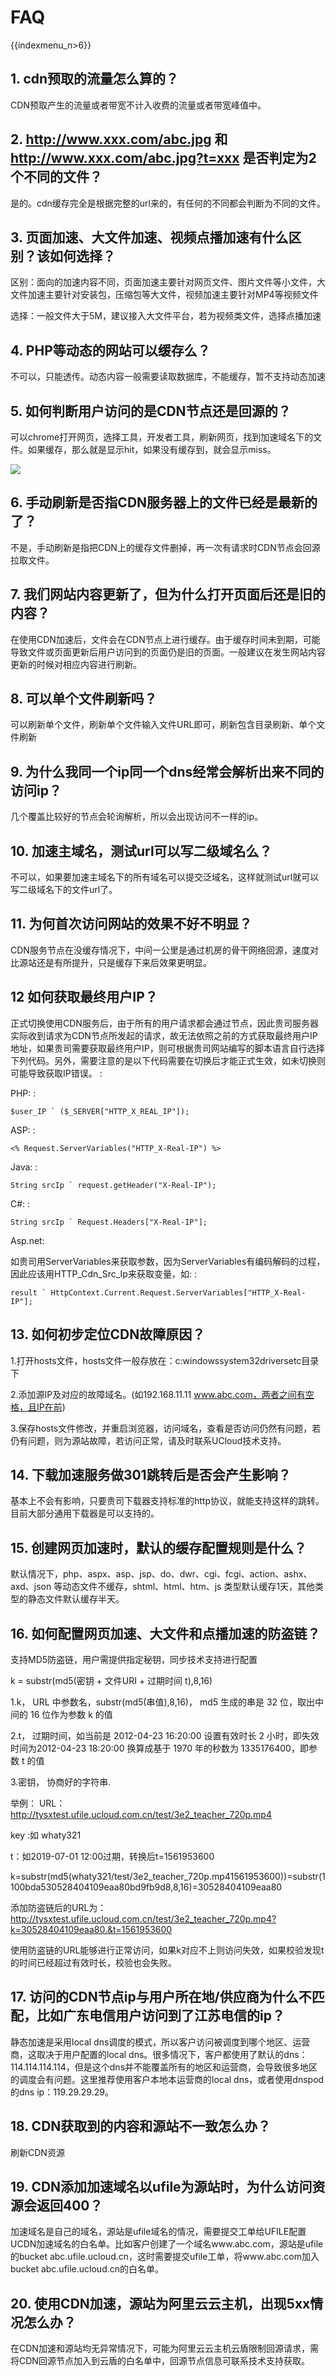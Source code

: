 # FAQ

{{indexmenu_n>6}}

## 1\. cdn预取的流量怎么算的？

CDN预取产生的流量或者带宽不计入收费的流量或者带宽峰值中。

## 2\. <http://www.xxx.com/abc.jpg> 和 <http://www.xxx.com/abc.jpg?t=xxx> 是否判定为2个不同的文件？

是的。cdn缓存完全是根据完整的url来的，有任何的不同都会判断为不同的文件。

## 3\. 页面加速、大文件加速、视频点播加速有什么区别？该如何选择？

区别：面向的加速内容不同，页面加速主要针对网页文件、图片文件等小文件，大文件加速主要针对安装包，压缩包等大文件，视频加速主要针对MP4等视频文件

选择：一般文件大于5M，建议接入大文件平台，若为视频类文件，选择点播加速

## 4\. PHP等动态的网站可以缓存么？

不可以，只能透传。动态内容一般需要读取数据库，不能缓存，暂不支持动态加速

## 5\. 如何判断用户访问的是CDN节点还是回源的？

可以chrome打开网页，选择工具，开发者工具，刷新网页，找到加速域名下的文件。如果缓存，那么就是显示hit，如果没有缓存到，就会显示miss。

![](/images/faq1.jpg)

## 6\. 手动刷新是否指CDN服务器上的文件已经是最新的了？

不是，手动刷新是指把CDN上的缓存文件删掉，再一次有请求时CDN节点会回源拉取文件。

## 7\. 我们网站内容更新了，但为什么打开页面后还是旧的内容？

在使用CDN加速后，文件会在CDN节点上进行缓存。由于缓存时间未到期，可能导致文件或页面更新后用户访问到的页面仍是旧的页面。一般建议在发生网站内容更新的时候对相应内容进行刷新。

## 8\. 可以单个文件刷新吗？

可以刷新单个文件，刷新单个文件输入文件URL即可，刷新包含目录刷新、单个文件刷新

## 9\. 为什么我同一个ip同一个dns经常会解析出来不同的访问ip？

几个覆盖比较好的节点会轮询解析，所以会出现访问不一样的ip。

## 10\. 加速主域名，测试url可以写二级域名么？

不可以，如果要加速主域名下的所有域名可以提交泛域名，这样就测试url就可以写二级域名下的文件url了。

## 11\. 为何首次访问网站的效果不好不明显？

CDN服务节点在没缓存情况下，中间一公里是通过机房的骨干网络回源，速度对比源站还是有所提升，只是缓存下来后效果更明显。

## 12 如何获取最终用户IP？

正式切换使用CDN服务后，由于所有的用户请求都会通过节点，因此贵司服务器实际收到请求为CDN节点所发起的请求，故无法依照之前的方式获取最终用户IP地址，如果贵司需要获取最终用户IP，则可根据贵司网站编写的脚本语言自行选择下列代码。另外，需要注意的是以下代码需要在切换后才能正式生效，如未切换则可能导致获取IP错误。
:

PHP: :

    $user_IP ` ($_SERVER["HTTP_X_REAL_IP"]);

ASP: :

    <% Request.ServerVariables("HTTP_X-Real-IP") %>

Java: :

    String srcIp ` request.getHeader("X-Real-IP");

C\#: :

``` 
String srcIp ` Request.Headers["X-Real-IP"]; 
```

Asp.net:

如贵司用ServerVariables来获取参数，因为ServerVariables有编码解码的过程，因此应该用HTTP\_Cdn\_Src\_Ip来获取变量，如:
:

``` 
result ` HttpContext.Current.Request.ServerVariables["HTTP_X-Real-IP"]; 
```

## 13\. 如何初步定位CDN故障原因？

1.打开hosts文件，hosts文件一般存放在：c:windowssystem32driversetc目录下

2.添加源IP及对应的故障域名。(如192.168.11.11 www.abc.com，两者之间有空格，且IP在前)

3.保存hosts文件修改，并重启浏览器，访问域名，查看是否访问仍然有问题，若仍有问题，则为源站故障，若访问正常，请及时联系UCloud技术支持。

## 14\. 下载加速服务做301跳转后是否会产生影响？

基本上不会有影响，只要贵司下载器支持标准的http协议，就能支持这样的跳转。目前大部分通用下载器是可以支持的。

## 15\. 创建网页加速时，默认的缓存配置规则是什么？

默认情况下，php、aspx、asp、jsp、do、dwr、cgi、fcgi、action、ashx、axd、json
等动态文件不缓存，shtml、html、htm、js 类型默认缓存1天，其他类型的静态文件默认缓存半天。

## 16\. 如何配置网页加速、大文件和点播加速的防盗链？

支持MD5防盗链，用户需提供指定秘钥，同步技术支持进行配置

k = substr(md5(密钥 + 文件URI + 过期时间 t),8,16)

1.k， URL 中参数名，substr(md5(串值),8,16)， md5 生成的串是 32 位，取出中间的 16 位作为参数 k 的值

2.t， 过期时间，如当前是 2012-04-23 16:20:00 设置有效时长 2 小时，即失效时间为2012-04-23 18:20:00
换算成基于 1970 年的秒数为 1335176400，即参数 t 的值

3.密钥， 协商好的字符串.

举例： URL：<http://tysxtest.ufile.ucloud.com.cn/test/3e2_teacher_720p.mp4>

key :如 whaty321

t：如2019-07-01 12:00过期，转换后t=1561953600

k=substr(md5(whaty321/test/3e2\_teacher\_720p.mp41561953600))=substr(1100bda530528404109eaa80bd9fb9d8,8,16)=30528404109eaa80

添加防盗链后的URL为：<http://tysxtest.ufile.ucloud.com.cn/test/3e2_teacher_720p.mp4?k=30528404109eaa80.&t=1561953600>

使用防盗链的URL能够进行正常访问，如果k对应不上则访问失效，如果校验发现t的时间已经超过有效时长，校验也会失败。

## 17\. 访问的CDN节点ip与用户所在地/供应商为什么不匹配，比如广东电信用户访问到了江苏电信的ip？

静态加速是采用local dns调度的模式，所以客户访问被调度到哪个地区、运营商，这取决于用户配置的local
dns。很多情况下，客户都使用了默认的dns：114.114.114.114，但是这个dns并不能覆盖所有的地区和运营商，会导致很多地区的调度会有问题。这里推荐使用客户本地本运营商的local
dns，或者使用dnspod的dns ip：119.29.29.29。

## 18\. CDN获取到的内容和源站不一致怎么办？

刷新CDN资源

## 19\. CDN添加加速域名以ufile为源站时，为什么访问资源会返回400？

加速域名是自己的域名，源站是ufile域名的情况，需要提交工单给UFILE配置UCDN加速域名的白名单。比如客户创建了一个域名www.abc.com，源站是ufile的bucket
abc.ufile.ucloud.cn，这时需要提交ufile工单，将www.abc.com加入bucket
abc.ufile.ucloud.cn的白名单。

## 20\. 使用CDN加速，源站为阿里云云主机，出现5xx情况怎么办？

在CDN加速和源站均无异常情况下，可能为阿里云云主机云盾限制回源请求，需将CDN回源节点加入到云盾的白名单中，回源节点信息可联系技术支持获取。
